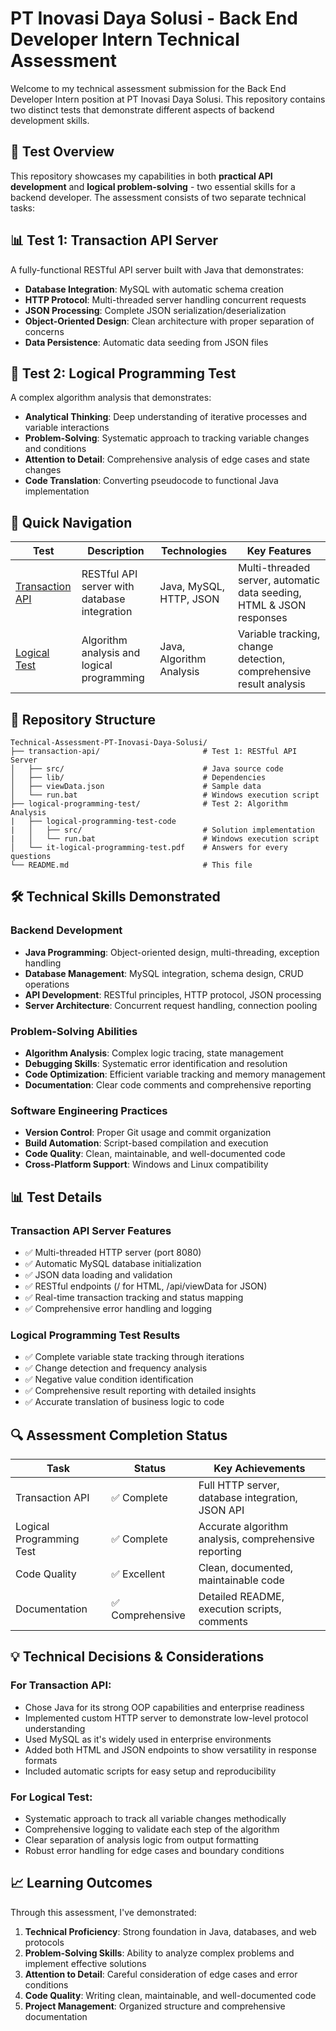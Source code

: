 # PT Inovasi Daya Solusi - Back End Developer Intern Technical Assessment
Welcome to my technical assessment submission for the Back End Developer Intern position at PT Inovasi Daya Solusi. This repository contains two distinct tests that demonstrate different aspects of backend development skills.

## 🎯 Test Overview
This repository showcases my capabilities in both **practical API development** and **logical problem-solving** - two essential skills for a backend developer. The assessment consists of two separate technical tasks:

## 📊 Test 1: Transaction API Server
A fully-functional RESTful API server built with Java that demonstrates:
- **Database Integration**: MySQL with automatic schema creation
- **HTTP Protocol**: Multi-threaded server handling concurrent requests
- **JSON Processing**: Complete JSON serialization/deserialization
- **Object-Oriented Design**: Clean architecture with proper separation of concerns
- **Data Persistence**: Automatic data seeding from JSON files

## 🧠 Test 2: Logical Programming Test
A complex algorithm analysis that demonstrates:
- **Analytical Thinking**: Deep understanding of iterative processes and variable interactions
- **Problem-Solving**: Systematic approach to tracking variable changes and conditions
- **Attention to Detail**: Comprehensive analysis of edge cases and state changes
- **Code Translation**: Converting pseudocode to functional Java implementation

## 🚀 Quick Navigation
| Test | Description | Technologies | Key Features |
| ------------- | ------------- | ------------- | ------------- |
| [Transaction API](https://github.com/Just1ceYT/Technical-Assessment-PT-Inovasi-Daya-Solusi/tree/main/transaction-api)  | RESTful API server with database integration  | Java, MySQL, HTTP, JSON | Multi-threaded server, automatic data seeding, HTML & JSON responses |
| [Logical Test](https://github.com/Just1ceYT/Technical-Assessment-PT-Inovasi-Daya-Solusi/tree/main/logical-programming-test) | Algorithm analysis and logical programming | Java, Algorithm Analysis | Variable tracking, change detection, comprehensive result analysis |

## 📁 Repository Structure
```
Technical-Assessment-PT-Inovasi-Daya-Solusi/
├── transaction-api/                       # Test 1: RESTful API Server
│   ├── src/                               # Java source code
│   ├── lib/                               # Dependencies
│   ├── viewData.json                      # Sample data
│   └── run.bat                            # Windows execution script
├── logical-programming-test/              # Test 2: Algorithm Analysis
|   ├── logical-programming-test-code
|   │   ├── src/                           # Solution implementation
|   │   └── run.bat                        # Windows execution script
│   └── it-logical-programming-test.pdf    # Answers for every questions
└── README.md                              # This file
```

## 🛠 Technical Skills Demonstrated
### Backend Development
- **Java Programming**: Object-oriented design, multi-threading, exception handling
- **Database Management**: MySQL integration, schema design, CRUD operations
- **API Development**: RESTful principles, HTTP protocol, JSON processing
- **Server Architecture**: Concurrent request handling, connection pooling
### Problem-Solving Abilities
- **Algorithm Analysis**: Complex logic tracing, state management
- **Debugging Skills**: Systematic error identification and resolution
- **Code Optimization**: Efficient variable tracking and memory management
- **Documentation**: Clear code comments and comprehensive reporting
### Software Engineering Practices
- **Version Control**: Proper Git usage and commit organization
- **Build Automation**: Script-based compilation and execution
- **Code Quality**: Clean, maintainable, and well-documented code
- **Cross-Platform Support**: Windows and Linux compatibility

## 📊 Test Details
### Transaction API Server Features
- ✅ Multi-threaded HTTP server (port 8080)
- ✅ Automatic MySQL database initialization
- ✅ JSON data loading and validation
- ✅ RESTful endpoints (/ for HTML, /api/viewData for JSON)
- ✅ Real-time transaction tracking and status mapping
- ✅ Comprehensive error handling and logging
### Logical Programming Test Results
- ✅ Complete variable state tracking through iterations
- ✅ Change detection and frequency analysis
- ✅ Negative value condition identification
- ✅ Comprehensive result reporting with detailed insights
- ✅ Accurate translation of business logic to code

## 🔍 Assessment Completion Status
| Task        | Status          | Key Achievements |
| ------------- | ------------- | ------------- |
| Transaction API | ✅ Complete | Full HTTP server, database integration, JSON API |
| Logical Programming Test | ✅ Complete | Accurate algorithm analysis, comprehensive reporting |
| Code Quality | ✅ Excellent | Clean, documented, maintainable code |
| Documentation | ✅ Comprehensive | Detailed README, execution scripts, comments |

## 💡 Technical Decisions & Considerations
### For Transaction API:
- Chose Java for its strong OOP capabilities and enterprise readiness
- Implemented custom HTTP server to demonstrate low-level protocol understanding
- Used MySQL as it's widely used in enterprise environments
- Added both HTML and JSON endpoints to show versatility in response formats
- Included automatic scripts for easy setup and reproducibility
### For Logical Test:
- Systematic approach to track all variable changes methodically
- Comprehensive logging to validate each step of the algorithm
- Clear separation of analysis logic from output formatting
- Robust error handling for edge cases and boundary conditions

## 📈 Learning Outcomes
Through this assessment, I've demonstrated:
1. **Technical Proficiency**: Strong foundation in Java, databases, and web protocols
2. **Problem-Solving Skills**: Ability to analyze complex problems and implement effective solutions
3. **Attention to Detail**: Careful consideration of edge cases and error conditions
4. **Code Quality**: Writing clean, maintainable, and well-documented code
5. **Project Management**: Organized structure and comprehensive documentation
